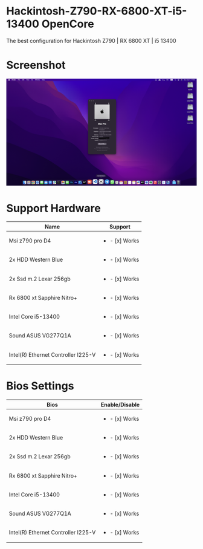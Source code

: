 # Hackintosh-Z790-RX-6800-XT-i5-13400 OpenCore
The best configuration for Hackintosh Z790 | RX 6800 XT | i5 13400

# Screenshot
![alt text](https://github.com/babakrostampour/Hackintosh-Z790-RX-6800-XT-i5-13400/blob/main/macOS%20Sonoma.png)

# Support Hardware
| Name  | Support |
| ------------- | ------------- |
| Msi z790 pro D4  | <ul><li>- [x] Works</li></ul> |
| 2x HDD Western Blue | <ul><li>- [x] Works</li></ul> |
| 2x Ssd m.2 Lexar 256gb | <ul><li>- [x] Works</li></ul> |
| Rx 6800 xt Sapphire Nitro+ | <ul><li>- [x] Works</li></ul> |
| Intel Core i5-13400 | <ul><li>- [x] Works</li></ul> |
| Sound ASUS VG277Q1A | <ul><li>- [x] Works</li></ul>  |
| Intel(R) Ethernet Controller I225-V | <ul><li>- [x] Works</li></ul> |

# Bios Settings
| Bios  | Enable/Disable |
| ------------- | ------------- |
| Msi z790 pro D4  | <ul><li>- [x] Works</li></ul> |
| 2x HDD Western Blue | <ul><li>- [x] Works</li></ul> |
| 2x Ssd m.2 Lexar 256gb | <ul><li>- [x] Works</li></ul> |
| Rx 6800 xt Sapphire Nitro+ | <ul><li>- [x] Works</li></ul> |
| Intel Core i5-13400 | <ul><li>- [x] Works</li></ul> |
| Sound ASUS VG277Q1A | <ul><li>- [x] Works</li></ul>  |
| Intel(R) Ethernet Controller I225-V | <ul><li>- [x] Works</li></ul> |
